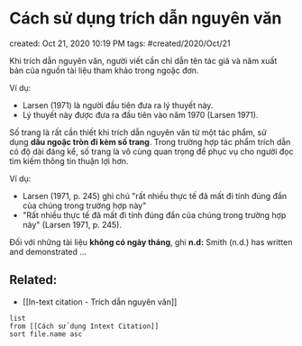 # Cách sử dụng trích dẫn nguyên văn

created: Oct 21, 2020 10:19 PM
tags: #created/2020/Oct/21

Khi trích dẫn nguyên văn, người viết cần chỉ dẫn tên tác giả và năm xuất bản của nguồn tài liệu tham khảo trong ngoặc đơn.

Ví dụ:
- Larsen (1971) là người đầu tiên đưa ra lý thuyết này.
- Lý thuyết này được đưa ra đầu tiên vào năm 1970 (Larsen 1971).

Số trang là rất cần thiết khi trích dẫn nguyên văn từ một tác phẩm, sử dụng **dấu ngoặc tròn đi kèm số trang**. Trong trường hợp tác phẩm trích dẫn có độ dài đáng kể, số trang là vô cùng quan trọng để phục vụ cho người đọc tìm kiếm thông tin thuận lợi hơn.

Ví dụ:
- Larsen (1971, p. 245) ghi chú "rất nhiều thực tế đã mất đi tính đúng đắn của chúng trong trường hợp này"
- "Rất nhiều thực tế đã mất đi tính đúng đắn của chúng trong trường hợp này" (Larsen 1971, p. 245).

Đối với những tài liệu **không có ngày tháng**, ghi **n.d:**
Smith (n.d.) has written and demonstrated …

## Related:
- [[In-text citation - Trích dẫn nguyên văn]]
```dataview
list
from [[Cách sử dụng Intext Citation]]
sort file.name asc
```